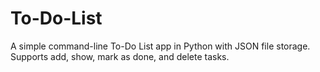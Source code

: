# To-Do-List
A simple command-line To-Do List app in Python with JSON file storage. Supports add, show, mark as done, and delete tasks.
